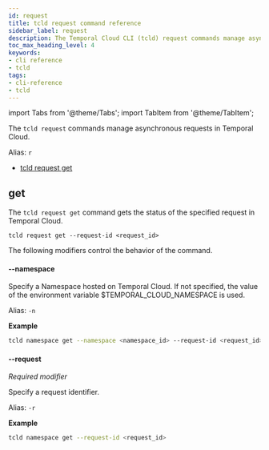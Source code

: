 ```yaml
---
id: request
title: tcld request command reference
sidebar_label: request
description: The Temporal Cloud CLI (tcld) request commands manage asynchronous requests in Temporal Cloud.
toc_max_heading_level: 4
keywords:
- cli reference
- tcld
tags:
- cli-reference
- tcld
---
```


<!-- THIS FILE IS GENERATED. DO NOT EDIT THIS FILE DIRECTLY -->

import Tabs from '@theme/Tabs';
import TabItem from '@theme/TabItem';

The `tcld request` commands manage asynchronous requests in Temporal Cloud.

Alias: `r`

- [tcld request get](#get)

## get

The `tcld request get` command gets the status of the specified request in Temporal Cloud.

`tcld request get --request-id <request_id>`

The following modifiers control the behavior of the command.

#### --namespace

Specify a Namespace hosted on Temporal Cloud. If not specified, the value of the environment variable $TEMPORAL_CLOUD_NAMESPACE is used.

Alias: `-n`

**Example**

```bash
tcld namespace get --namespace <namespace_id> --request-id <request_id>
```

#### --request

_Required modifier_

Specify a request identifier.

Alias: `-r`

**Example**

```bash
tcld namespace get --request-id <request_id>
```

